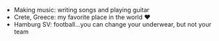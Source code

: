 - Making music: writing songs and playing guitar
- Crete, Greece: my favorite place in the world :heart:
- Hamburg SV: football...you can change your underwear, but not your team
